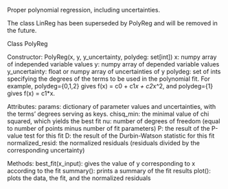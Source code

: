 Proper polynomial regression, including uncertainties.

The class LinReg has been superseded by PolyReg and will be removed in the future.

Class PolyReg

Constructor: PolyReg(x, y, y_uncertainty, polydeg: set[int])
    x: numpy array of independed variable values
    y: numpy array of depended variable values
    y_uncertainty: float or numpy array of uncertainties of y
    polydeg: set of ints specifying the degrees of the terms to be used in the polynomial fit.
             For example, polydeg={0,1,2} gives f(x) = c0 + c1*x + c2*x^2,
             and polydeg={1} gives f(x) = c1*x.

Attributes:
    params: dictionary of parameter values and uncertainties, with the terms’ degrees serving as keys.
    chisq_min: the minimal value of chi squared, which yields the best fit
    nu: number of degrees of freedom (equal to number of points minus number of fit parameters)
    P: the result of the P-value test for this fit
    D: the result of the Durbin-Watson statistic for this fit
    normalized_resid: the normalized residuals (residuals divided by the corresponding uncertainty)

Methods:
    best_fit(x_input): gives the value of y corresponding to x according to the fit
    summary(): prints a summary of the fit results
    plot(): plots the data, the fit, and the normalized residuals
